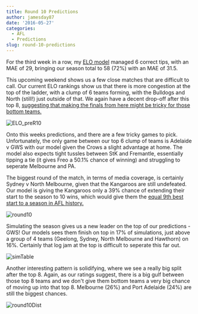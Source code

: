 ```yaml
---
title: Round 10 Predictions
author: jamesday87
date: '2016-05-27'
categories:
  - AFL
  - Predictions
slug: round-10-predictions
---
```


For the third week in a row, my [ELO model](http://plussixoneblog.com/2016/05/23/my-elo-rating-system-explained/) managed 6 correct tips, with an MAE of 29, bringing our season total to 58 (72%) with an MAE of 31.5.

This upcoming weekend shows us a few close matches that are difficult to call. Our current ELO rankings show us that there is more congestion at the top of the ladder, with a clump of 6 teams forming, with the Bulldogs and North (still!) just outside of that. We again have a decent drop-off after this top 8, [suggesting that making the finals from here might be tricky for those bottom teams. ](http://plussixoneblog.com/2016/05/05/the-round-7-rule/)

![ELO_preR10](http://plussixoneblog.com/img/2016/05/ELO_preR10.gif)

Onto this weeks predictions, and there are a few tricky games to pick. Unfortunately, the only game between our top 6 clump of teams is Adelaide v GWS with our model given the Crows a slight advantage at home. The model also expects tight tussles between StK and Fremantle, essentially tipping a tie (it gives Freo a 50.1% chance of winning) and struggling to seperate Melbourne and PA.

The biggest round of the match, in terms of media coverage, is certainly Sydney v North Melbourne, given that the Kangaroos are still undefeated. Our model is giving the Kangaroos only a 39% chance of extending their start to the season to 10 wins, which would give them the [equal 9th best start to a season in AFL history. ](http://plussixoneblog.com/2016/05/13/leaping-kangaroos/)

![round10](http://plussixoneblog.com/img/2016/05/round10.gif)

Simulating the season gives us a new leader on the top of our predictions - GWS! Our models sees them finish on top in 17% of simulations, just above a group of 4 teams (Geelong, Sydney, North Melbourne and Hawthorn) on 16%. Certainly that log jam at the top is difficult to seperate this far out.

![simTable](http://plussixoneblog.com/img/2016/05/simTable.gif)

Another interesting pattern is solidifying, where we see a really big split after the top 8. Again, as our ratings suggest, there is a big gulf between those top 8 teams and we don't give them bottom teams a very big chance of moving up into that top 8. Melbourne (26%) and Port Adelaide (24%) are still the biggest chances.

![round10Dist](http://plussixoneblog.com/img/2016/05/round10Dist.gif)
